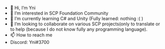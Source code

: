 - 👋 Hi, I’m Yni
- 👀 I’m interested in SCP Foundation Community
- 🌱 I’m currently learning C# and Unity (Fully learned: nothing :( )
- 💞️ I’m looking to collaborate on various SCP projects(only to translate or to help (because I do not know fully any programming language).
- 📫 How to reach me
- Discord: Yni#3700

<!---
Yni-Viar/Yni-Viar is a ✨ special ✨ repository because its `README.md` (this file) appears on your GitHub profile.
You can click the Preview link to take a look at your changes.
--->
